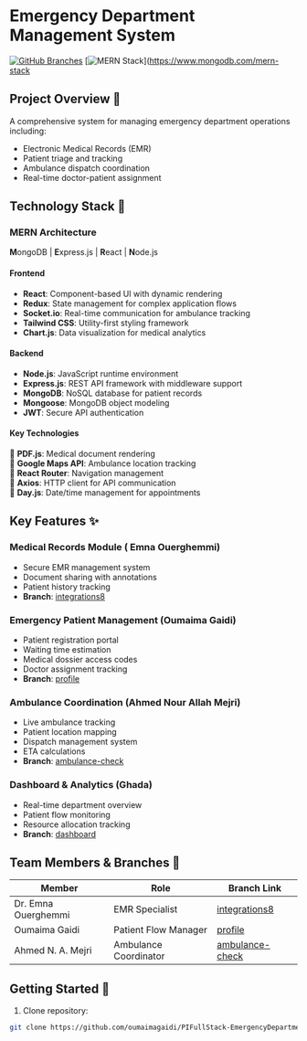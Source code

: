 # Emergency Department Management System

[![GitHub Branches](https://img.shields.io/badge/branches-multiple-blue)](https://github.com/oumaimagaidi/PIFullStack-EmergencyDepartment/branches)
[![MERN Stack](https://img.shields.io/badge/stack-MERN-brightgreen)](https://www.mongodb.com/mern-stack
## Project Overview 🚨
A comprehensive system for managing emergency department operations including:
- Electronic Medical Records (EMR)
- Patient triage and tracking
- Ambulance dispatch coordination
- Real-time doctor-patient assignment
## Technology Stack 🚀

### MERN Architecture
**M**ongoDB | **E**xpress.js | **R**eact | **N**ode.js

#### Frontend
- **React**: Component-based UI with dynamic rendering
- **Redux**: State management for complex application flows
- **Socket.io**: Real-time communication for ambulance tracking
- **Tailwind CSS**: Utility-first styling framework
- **Chart.js**: Data visualization for medical analytics

#### Backend
- **Node.js**: JavaScript runtime environment
- **Express.js**: REST API framework with middleware support
- **MongoDB**: NoSQL database for patient records
- **Mongoose**: MongoDB object modeling
- **JWT**: Secure API authentication

#### Key Technologies
🔹 **PDF.js**: Medical document rendering  
🔹 **Google Maps API**: Ambulance location tracking  
🔹 **React Router**: Navigation management  
🔹 **Axios**: HTTP client for API communication  
🔹 **Day.js**: Date/time management for appointments


## Key Features ✨

### Medical Records Module ( Emna Ouerghemmi)
- Secure EMR management system
- Document sharing with annotations
- Patient history tracking
- **Branch**: [integrations8](https://github.com/oumaimagaidi/PIFullStack-EmergencyDepartment/tree/integrations8)

### Emergency Patient Management (Oumaima Gaidi)
- Patient registration portal
- Waiting time estimation
- Medical dossier access codes
- Doctor assignment tracking
- **Branch**: [profile](https://github.com/oumaimagaidi/PIFullStack-EmergencyDepartment/tree/profile)

### Ambulance Coordination (Ahmed Nour Allah Mejri)
- Live ambulance tracking
- Patient location mapping
- Dispatch management system
- ETA calculations
- **Branch**: [ambulance-check](https://github.com/oumaimagaidi/PIFullStack-EmergencyDepartment/tree/integrationS8)

### Dashboard & Analytics (Ghada)
- Real-time department overview
- Patient flow monitoring
- Resource allocation tracking
- **Branch**: [dashboard](https://github.com/oumaimagaidi/PIFullStack-EmergencyDepartment/tree/dashboard)

## Team Members & Branches 👥

| Member                | Role                          | Branch Link                                                                 |
|-----------------------|-------------------------------|-----------------------------------------------------------------------------|
| Dr. Emna Ouerghemmi   | EMR Specialist                | [integrations8](https://github.com/oumaimagaidi/PIFullStack-EmergencyDepartment/tree/integrations8) |
| Oumaima Gaidi         | Patient Flow Manager          | [profile](https://github.com/oumaimagaidi/PIFullStack-EmergencyDepartment/tree/profile) |
| Ahmed N. A. Mejri     | Ambulance Coordinator         | [ambulance-check](https://github.com/oumaimagaidi/PIFullStack-EmergencyDepartment/tree/integrationS8) |

## Getting Started 🚦
1. Clone repository:
```bash
git clone https://github.com/oumaimagaidi/PIFullStack-EmergencyDepartment.git

